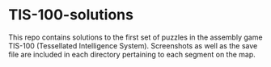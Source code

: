 # TIS-100-solutions

This repo contains solutions to the first set of puzzles in the assembly game TIS-100 (Tessellated Intelligence System).
Screenshots as well as the save file are included in each directory pertaining to each segment on the map.
